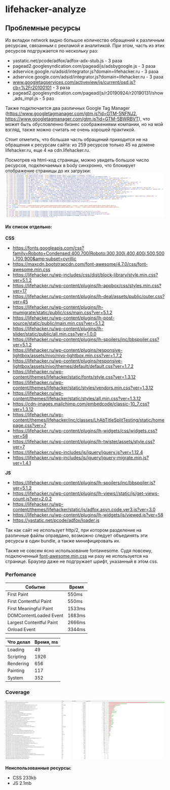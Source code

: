 # lifehacker-analyze

## Проблемные ресурсы
Из вкладки network видно большое количество обращений к различным ресурсам, 
связанным с рекламой и аналитикой. 
При этом, часть из этих ресурсов подгружается по нескольку раз:
* yastatic.net/pcode/adfox/adfox-adx-stub.js - 3 раза
* pagead2.googlesyndication.com/pagead/js/adsbygoogle.js - 3 раза
* adservice.google.ru/adsid/integrator.js?domain=lifehacker.ru - 3 раза
* adservice.google.com/adsid/integrator.js?domain=lifehacker.ru - 3 раза
* www.googletagservices.com/activeview/js/current/osd.js?cb=%2Fr20100101 - 3 раза
* pagead2.googlesyndication.com/pagead/js/r20190924/r20190131/show_ads_impl.js - 5 раз

Также подключается два различных Google Tag Manager 
(https://www.googletagmanager.com/gtm.js?id=GTM-5NFNJ2, https://www.googletagmanager.com/gtm.js?id=GTM-5BWRBVT),
что может быть обусловленно бизнес соображениями компании, но на мой взгляд, также можно считать не очень хорошей практикой.

Стоит отметить, что большая часть обращений приходится не на обращения к ресурсам сайта:
из 259 ресурсов только 45 на домене lifehacker.ru, еще 4 на cdn.lifehacker.ru.

Посмотрев на html-код страницы, можно увидеть большое число ресурсов, подключаемых в body синхронно, 
что блокирует отображение страницы до их загрузки:
![coverage screenshot](blocking_loading_scripts.jpg)

#### Их список отдельно:
**CSS**
* https://fonts.googleapis.com/css?family=Roboto+Condensed:400,700|Roboto:300,300i,400,400i,500,500i,700,900&amp;subset=cyrillic
* https://maxcdn.bootstrapcdn.com/font-awesome/4.7.0/css/font-awesome.min.css
* https://lifehacker.ru/wp-includes/css/dist/block-library/style.min.css?ver=5.1.2
* https://lifehacker.ru/wp-content/plugins/lh-appbox/css/styles.min.css?ver=17
* https://lifehacker.ru/wp-content/plugins/lh-deal/assets/public/outer.css?ver=45
* https://lifehacker.ru/wp-content/plugins/lh-mumigrate/static/public/css/main.css?ver=5.1.2
* https://lifehacker.ru/wp-content/plugins/lh-post-source/static/public/main.min.css?ver=5.1.2
* https://lifehacker.ru/wp-content/plugins/lh-slider/static/public/all.min.css?ver=1.0.0
* https://lifehacker.ru/wp-content/plugins/lh-spoilers/inc/bbspoiler.css?ver=5.1.2
* https://lifehacker.ru/wp-content/plugins/responsive-lightbox/assets/nivo/nivo-lightbox.min.css?ver=1.7.2
* https://lifehacker.ru/wp-content/plugins/responsive-lightbox/assets/nivo/themes/default/default.css?ver=1.7.2
* https://lifehacker.ru/wp-content/themes/lifehacker/static/fonts/style.css?ver=1.3.12
* https://lifehacker.ru/wp-content/themes/lifehacker/static/styles/vendors.min.css?ver=1.3.12
* https://lifehacker.ru/wp-content/themes/lifehacker/static/styles/all.min.css?ver=1.3.12
* https://cdn-images.mailchimp.com/embedcode/classic-10_7.css?ver=1.3.12
* https://lifehacker.ru/wp-content/themes/lifehacker/inc/classes/LhAbTitleSplitTesting/static/homepage.css?ver=7
* https://lifehacker.ru/wp-content/plugins/lh-widgets/css/widgets.css?ver=58
* https://lifehacker.ru/wp-content/plugins/lh-twister/assets/style.css?ver=7
* https://lifehacker.ru/wp-includes/js/jquery/jquery.js?ver=1.12.4
* https://lifehacker.ru/wp-includes/js/jquery/jquery-migrate.min.js?ver=1.4.1

**JS**
* https://lifehacker.ru/wp-content/plugins/lh-spoilers/inc/bbspoiler.js?ver=5.1.2
* https://lifehacker.ru/wp-content/plugins/lh-views//static/js/get-views-count.js?ver=2.0.2
* https://lifehacker.ru/wp-content/themes/lifehacker/static/js/adfox.asyn.code.ver3.js?ver=3.0
* https://lifehacker.ru/wp-content/plugins/lh-widgets/js/viewed.js?ver=58
* https://yastatic.net/pcode/adfox/loader.js

Так как сайт не использует http/2, при котором разделение на различные файлы оправдано, возможно следует объединять эти ресурсы в один bundle, 
а также минифицировать их.

Также не совсем ясно использование fontawesome. 
Судя повсему, подключенный [font-awesome.min.css](https://maxcdn.bootstrapcdn.com/font-awesome/4.7.0/css/font-awesome.min.css) 
ни разу не используется на странице. Браузер даже не подгружает шрифт, указанный в этом css.

### Perfomance

| Событие | Время
| --- | --- |
| First Paint | 550ms |
| First Contentful Paint | 550ms
| First Meaningful Paint | 1533ms
| DOMContentLoaded Event | 1683ms
| Largest Contentful Paint | 2666ms
| Onload Event | 3344ms 

| Что делал | Время, ms
| --- | --- |
| Loading | 49
| Scripting | 1926 
| Rendering | 656
| Painting | 117
| System | 352 
 

### Coverage
![coverage screenshot](coverage.jpg)

**Неиспользованные ресурсы:**
* CSS 233kb
* JS 2.1mb

